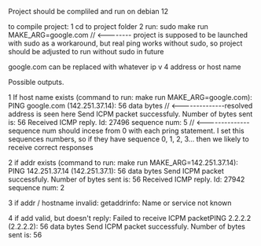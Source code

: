 Project should be compliled and run on debian 12

to compile project:
1 cd to project folder
2 run: sudo make run MAKE_ARG=google.com // <-------- project is supposed to be launched with sudo as a workaround, but real ping works without sudo, so project should be adjusted to run without sudo in future

google.com can be replaced with whatever ip v 4 address or host name

Possible outputs.

1 If host name exists (command to run: make run MAKE_ARG=google.com):
PING google.com (142.251.37.14): 56 data bytes // <--------------resolved address is seen here
Send ICPM packet successfuly. Number of bytes sent is: 56
Received ICMP reply. Id: 27496 sequence num: 5 // <--------------sequence num should incese from 0 with each pring statement. I set this sequences numbers, so if they have sequence 0, 1, 2, 3... then we likely to receive correct responses

2 if addr exists (command to run: make run MAKE_ARG=142.251.37.14):
PING 142.251.37.14 (142.251.37.1): 56 data bytes
Send ICPM packet successfuly. Number of bytes sent is: 56
Received ICMP reply. Id: 27942 sequence num: 2

3 if addr / hostname invalid:
getaddrinfo: Name or service not known

4 if add valid, but doesn't reply:
Failed to receive ICPM packetPING 2.2.2.2 (2.2.2.2): 56 data bytes
Send ICPM packet successfuly. Number of bytes sent is: 56
